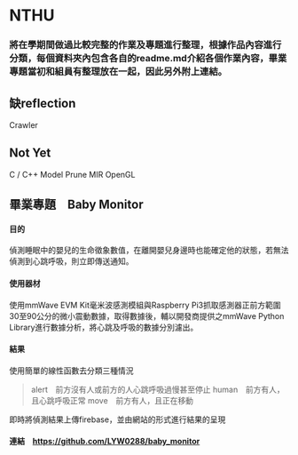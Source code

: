 # NTHU
### 將在學期間做過比較完整的作業及專題進行整理，根據作品內容進行分類，每個資料夾內包含各自的readme.md介紹各個作業內容，畢業專題當初和組員有整理放在一起，因此另外附上連結。

## 缺reflection
Crawler
## Not Yet
C / C++
Model Prune
MIR
OpenGL

## 畢業專題　Baby Monitor
#### 目的
偵測睡眠中的嬰兒的生命徵象數值，在離開嬰兒身邊時也能確定他的狀態，若無法偵測到心跳呼吸，則立即傳送通知。
#### 使用器材
使用mmWave EVM Kit毫米波感測模組與Raspberry Pi3抓取感測器正前方範圍30至90公分的微小震動數據，取得數據後，輔以開發商提供之mmWave Python Library進行數據分析，將心跳及呼吸的數據分別濾出。
#### 結果
使用簡單的線性函數去分類三種情況
> alert　前方沒有人或前方的人心跳呼吸過慢甚至停止
> human　前方有人，且心跳呼吸正常
> move　前方有人，且正在移動

即時將偵測結果上傳firebase，並由網站的形式進行結果的呈現
#### 連結　https://github.com/LYW0288/baby_monitor
